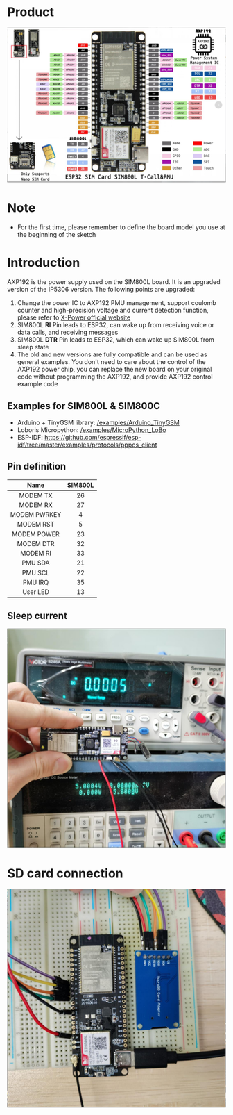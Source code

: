 # Product

![](../image/SIM800L_AXP192.jpg)

# Note
- For the first time, please remember to define the board model you use at the beginning of the sketch

# Introduction
AXP192 is the power supply used on the SIM800L board. It is an upgraded version of the IP5306 version. The following points are upgraded:
1. Change the power IC to AXP192 PMU management, support coulomb counter and high-precision voltage and current detection function, please refer to [X-Power official website](http://www.x-powers.com/en.php/Info/product_detail/article_id/29)
2. SIM800L **RI** Pin leads to ESP32, can wake up from receiving voice or data calls, and receiving messages
3. SIM800L **DTR** Pin leads to ESP32, which can wake up SIM800L from sleep state
4. The old and new versions are fully compatible and can be used as general examples. You don't need to care about the control of the AXP192 power chip, you can replace the new board on your original code without programming the AXP192, and provide AXP192 control example code


## Examples for SIM800L & SIM800C
- Arduino + TinyGSM library: [/examples/Arduino_TinyGSM](../examples/Arduino_TinyGSM)
- Loboris Micropython: [/examples/MicroPython_LoBo](../examples/MicroPython_LoBo)
- ESP-IDF: https://github.com/espressif/esp-idf/tree/master/examples/protocols/pppos_client


##  Pin definition
|     Name     | SIM800L |
| :----------: | :-----: |
|  MODEM  TX   |   26    |
|  MODEM  RX   |   27    |
| MODEM PWRKEY |    4    |
|  MODEM RST   |    5    |
| MODEM POWER  |   23    |
|  MODEM DTR   |   32    |
|   MODEM RI   |   33    |
|   PMU SDA    |   21    |
|   PMU SCL    |   22    |
|   PMU IRQ    |   35    |
|   User LED   |   13    |

## Sleep current
![](../image/SIM800L_AXP192_SLEEP.jpg)

# SD card connection
![](../image/SIM800L-SD.jpg)
